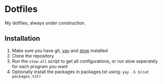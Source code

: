 # Dotfiles

My dotfiles, always under construction.

## Installation

1. Make sure you have git, [yay](https://github.com/Jguer/yay) and [stow](https://www.gnu.org/software/stow/) installed
2. Clone the repository
3. Run the `stow-all` script to get all configurations, or run stow seperately for each program you want
4. Optionally install the packages in packages.txt using: `yay -S $(cat packages.txt)`
